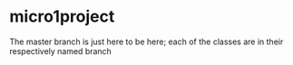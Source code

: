 # micro1project

The master branch is just here to be here; each of the classes are in their respectively named branch

